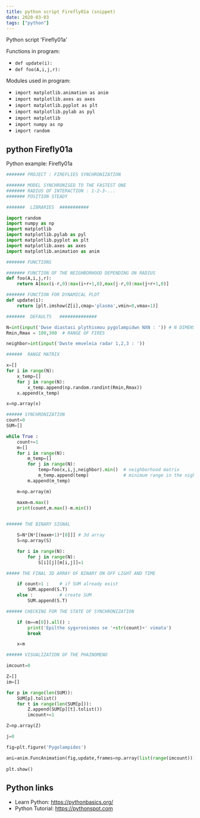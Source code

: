 ```yaml
---
title: python script Firefly01a (snippet)
date: 2020-03-03
tags: ["python"]
---
```

Python script 'Firefly01a'

Functions in program: 
* `def update(i):`
* `def foo(A,i,j,r):`

Modules used in program: 
* `import matplotlib.animation as anim`
* `import matplotlib.axes as axes`
* `import matplotlib.pyplot as plt`
* `import matplotlib.pylab as pyl`
* `import matplotlib`
* `import numpy as np`
* `import random`

## python Firefly01a

Python example: Firefly01a

```python
####### PROJECT : FIREFLIES SYNCHRONIZATION 

####### MODEL SYNCHRONISED TO THE FASTEST ONE
####### RADIUS OF INTERACTION : 1-2-3-...
####### POSITION STEADY

#######  LIBRARIES  ###########

import random
import numpy as np
import matplotlib
import matplotlib.pylab as pyl
import matplotlib.pyplot as plt
import matplotlib.axes as axes
import matplotlib.animation as anim

####### FUNCTIONS

####### FUNCTION OF THE NEIGHBORHOOD DEPENDING ON RADIUS
def foo(A,i,j,r):
    return A[max(i-r,0):max(i+r+1,0),max(j-r,0):max(j+r+1,0)]

####### FUNCTION FOR DYNAMICAL PLOT
def update(i):
    return [plt.imshow(Z[i],cmap='plasma',vmin=0,vmax=1)] 

#######  DEFAULTS   ##############

N=int(input('Dwse diastasi plythismou pygolampidwn NXN : ')) # N DIMENSION SIZE OF THE FIREFLIES MATRIX : N x N
Rmin,Rmax = 100,300  # RANGE OF FIRES

neighbor=int(input('Dwste emveleia radar 1,2,3 : '))

######  RANGE MATRIX

x=[]
for i in range(N):
    x_temp=[]
    for j in range(N):
        x_temp.append(np.random.randint(Rmin,Rmax))
    x.append(x_temp)

x=np.array(x)

###### SYNCHRONIZATION
count=0
SUM=[]

while True :
    count+=1
    m=[]
    for i in range(N):
        m_temp=[]
        for j in range(N):
            temp=foo(x,i,j,neighbor).min()  # neighborhood matrix 
            m_temp.append(temp)             # minimum range in the nighborhood
        m.append(m_temp)

    m=np.array(m)

    maxm=m.max()
    print(count,m.max()-m.min())

    
###### THE BINARY SIGNAL

    S=N*[N*[(maxm+1)*[0]]] # 3d array
    S=np.array(S)

    for i in range(N):
        for j in range(N):
            S[i][j][m[i,j]]=1

##### THE FINAL 3D ARRAY OF BINARY ON OFF LIGHT AND TIME

    if count>1 :    # if SUM already exist
        SUM.append(S.T)
    else :          # create SUM
        SUM.append(S.T)

###### CHECKING FOR THE STATE OF SYNCHRONIZATION

    if (m==m[0]).all() :
        print('Epilthe sygxronismos se '+str(count)+' vimata')
        break

    x=m

###### VISUALIZATION OF THE PHAINOMENO

imcount=0

Z=[]
im=[]

for p in range(len(SUM)):
    SUM[p].tolist()
    for t in range(len(SUM[p])):
        Z.append(SUM[p][t].tolist())
        imcount+=1

Z=np.array(Z)

j=0

fig=plt.figure('Pygolampides')

ani=anim.FuncAnimation(fig,update,frames=np.array(list(range(imcount))),interval=1,blit=True,repeat=False)
    
plt.show()

```

## Python links

- Learn Python: https://pythonbasics.org/
- Python Tutorial: https://pythonspot.com
